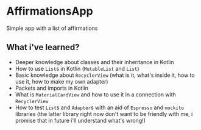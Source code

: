 # AffirmationsApp
Simple app with a list of affirmations

## What i've learned?

* Deeper knowledge about classes and their inheritance in Kotlin
* How to use `List`s in Kotlin (`MutableList` and `List`)
* Basic knowledge about `RecyclerView` (what is it, what's inside it, how to use it, how to make my own adapter)
* Packets and imports in Kotlin
* What is `MaterialCardView` and how to use it in a connection with `RecyclerView`
* How to test `List`s and `Adapter`s with an aid of `Espresso` and `mockito` libraries (the latter library right now don't want to be friendly with me, i promise that in future i'll understand what's wrong!)
